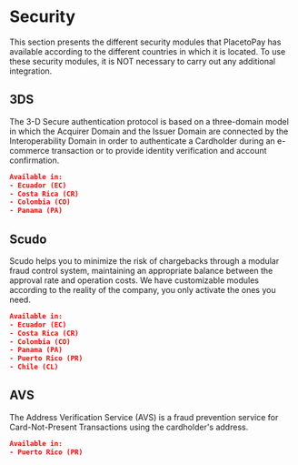 # Security

This section presents the different security modules that PlacetoPay has available according to the different countries in which it is located. To use these security modules, it is NOT necessary to carry out any additional integration.

## 3DS

The 3-D Secure authentication protocol is based on a three-domain model in which the Acquirer Domain and the Issuer Domain are connected by the Interoperability Domain in order to authenticate a Cardholder during an e-commerce transaction or to provide identity verification and account confirmation.


```json
Available in:
- Ecuador (EC)
- Costa Rica (CR)
- Colombia (CO)
- Panama (PA)
```

## Scudo

Scudo helps you to minimize the risk of chargebacks through a modular fraud control system, maintaining an appropriate balance between the approval rate and operation costs. We have customizable modules according to the reality of the company, you only activate the ones you need.


```json
Available in:
- Ecuador (EC)
- Costa Rica (CR)
- Colombia (CO)
- Panama (PA)
- Puerto Rico (PR)
- Chile (CL)
```

## AVS
The Address Verification Service (AVS) is a fraud prevention service for Card-Not-Present Transactions using the cardholder's address.

```json
Available in:
- Puerto Rico (PR)
```

